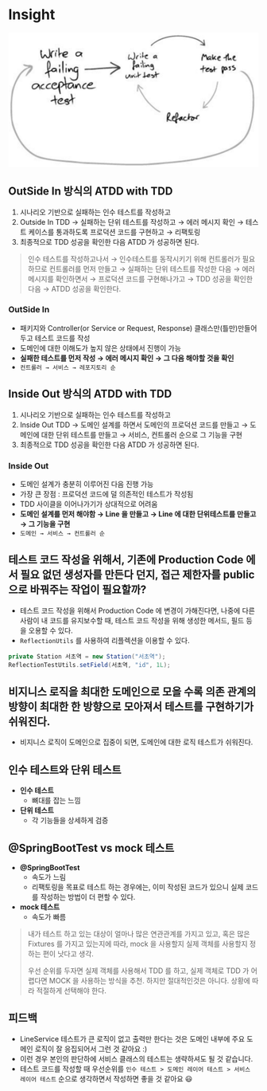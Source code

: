 # Insight

![IMAGES](./images/tddcycle.png)

## OutSide In 방식의 ATDD with TDD

1. 시나리오 기반으로 실패하는 인수 테스트를 작성하고
2. Outside In TDD → 실패하는 단위 테스트를 작성하고 → 에러 메시지 확인 → 테스트 케이스를 통과하도록 프로덕션 코드를 구현하고 →  리팩토링
3. 최종적으로 TDD 성공을 확인한 다음 ATDD 가 성공하면 된다.

> 인수 테스트를 작성하고나서 → 인수테스트를 동작시키기 위해 컨트롤러가 필요하므로 컨트롤러를 먼저 만들고 → 실패하는 단위 테스트를 작성한 다음 → 에러 메시지를 확인하면서 → 프로덕션 코드를 구현해나가고 → TDD 성공을 확인한 다음 → ATDD 성공을 확인한다.

### OutSide In

- 패키지와 Controller(or Service or Request, Response) 클래스만(틀만)만들어두고 테스트 코드를 작성
- 도메인에 대한 이해도가 높지 않은 상태에서 진행이 가능
- __실패한 테스트를 먼저 작성 → 에러 메시지 확인 → 그 다음 해야할 것을 확인__
- `컨트롤러 → 서비스 → 레포지토리 순`

## Inside Out 방식의 ATDD with TDD

1. 시나리오 기반으로 실패하는 인수 테스트를 작성하고
2. Inside Out TDD → 도메인 설계를 하면서 도메인의 프로덕션 코드를 만들고 → 도메인에 대한 단위 테스트를 만들고 → 서비스, 컨트롤러 순으로 그 기능을 구현
3. 최종적으로 TDD 성공을 확인한 다음 ATDD 가 성공하면 된다.

### Inside Out

- 도메인 설계가 충분히 이루어진 다음 진행 가능
- 가장 큰 장점 : 프로덕션 코드에 덜 의존적인 테스트가 작성됨
- TDD 사이클을 이어나가기가 상대적으로 어려움
- __도메인 설계를 먼저 해야함 → Line 을 만들고 → Line 에 대한 단위테스트를 만들고 → 그 기능을 구현__
- `도메인 → 서비스 → 컨트롤러 순`

## 테스트 코드 작성을 위해서, 기존에 Production Code 에서 필요 없던 생성자를 만든다 던지, 접근 제한자를 public 으로 바꿔주는 작업이 필요할까?

- 테스트 코드 작성을 위해서 Production Code 에 변경이 가해진다면, 나중에 다른 사람이 내 코드를 유지보수할 때, 테스트 코드 작성을 위해 생성한 메서드, 필드 등을 오용할 수 있다.
- `ReflectionUtils` 를 사용하여 리플렉션을 이용할 수 있다.

```java
private Station 서초역 = new Station("서초역");
ReflectionTestUtils.setField(서초역, "id", 1L);
```

## 비지니스 로직을 최대한 도메인으로 모을 수록 의존 관계의 방향이 최대한 한 방향으로 모아져서 테스트를 구현하기가 쉬워진다.

- 비지니스 로직이 도메인으로 집중이 되면, 도메인에 대한 로직 테스트가 쉬워진다.

## 인수 테스트와 단위 테스트

- __인수 테스트__
  - 뼈대를 잡는 느낌
- __단위 테스트__
  - 각 기능들을 상세하게 검증

## @SpringBootTest vs mock 테스트

- __@SpringBootTest__
  - 속도가 느림
  - 리팩토링을 목표로 테스트 하는 경우에는, 이미 작성된 코드가 있으니 실제 코드를 작성하는 방법이 더 편할 수 있다.
- __mock 테스트__
  - 속도가 빠름

> 내가 테스트 하고 있는 대상이 얼마나 많은 연관관계를 가지고 있고, 혹은 많은 Fixtures 를 가지고 있는지에 따라, mock 을 사용할지 실제 객체를 사용할지 정하는 편이 낫다고 생각.
> 
> 우선 순위를 두자면 실제 객체를 사용해서 TDD 를 하고, 실제 객체로 TDD 가 어렵다면 MOCK 을 사용하는 방식을 추천. 하지만 절대적인것은 아니다. 상황에 따라 적절하게 선택해야 한다.

## 피드백

- LineService 테스트가 큰 로직이 없고 출력만 한다는 것은 도메인 내부에 주요 도메인 로직이 잘 응집되어서 그런 것 같아요 :)
- 이런 경우 본인의 판단하에 서비스 클래스의 테스트는 생략하셔도 될 것 같습니다.
- 테스트 코드를 작성할 때 우선순위를 `인수 테스트 > 도메인 레이어 테스트 > 서비스 레이어 테스트` 순으로 생각하면서 작성하면 좋을 것 같아요 😃 
